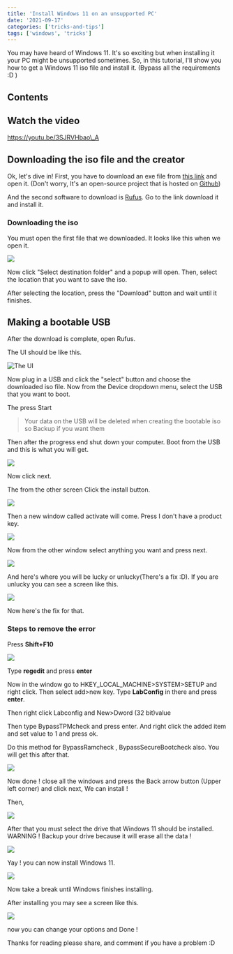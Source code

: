 ```yaml
---
title: 'Install Windows 11 on an unsupported PC'
date: '2021-09-17'
categories: ['tricks-and-tips']
tags: ['windows', 'tricks']
---
```


You may have heard of Windows 11. It's so exciting but when installing it your PC might be unsupported sometimes. So, in this tutorial, I'll show you how to get a Windows 11 iso file and install it. (Bypass all the requirements :D )

## Contents

## Watch the video

https://youtu.be/3SJRVHbao\_A

## Downloading the iso file and the creator

Ok, let's dive in! First, you have to download an exe file from [this link](https://github.com/euzzeud/GetWindows11Utility/releases/download/1.0.0.0/GetWindows11.exe) and open it. (Don't worry, It's an open-source project that is hosted on [Github](https://github.com/euzzeud/GetWindows11Utility/releases/tag/1.0.0.0))

And the second software to download is [Rufus](https://rufus.ie/en/). Go to the link download it and install it.

### Downloading the iso

You must open the first file that we downloaded. It looks like this when we open it.

![](https://user-images.githubusercontent.com/76736580/133392304-ae710070-f7d6-40b0-860c-99e26b7a1d2c.png)

Now click "Select destination folder" and a popup will open. Then, select the location that you want to save the iso.

After selecting the location, press the "Download" button and wait until it finishes.

## Making a bootable USB

After the download is complete, open Rufus.

The UI should be like this.

![The UI](https://user-images.githubusercontent.com/76736580/133393277-50998de9-f3e4-498f-b057-bb0a95a29540.png)

Now plug in a USB and click the "select" button and choose the downloaded iso file. Now from the Device dropdown menu, select the USB that you want to boot.

The press Start

> Your data on the USB will be deleted when creating the bootable iso so Backup if you want them

Then after the progress end shut down your computer. Boot from the USB and this is what you will get.

![](https://user-images.githubusercontent.com/76736580/133394234-5581383d-f3d3-4bc8-b391-e3af9b94dce4.png)

Now click next.

The from the other screen Click the install button.

![](https://user-images.githubusercontent.com/76736580/133394386-aac03402-a29d-4433-8f07-94edfd4151ad.png)

Then a new window called activate will come. Press I don't have a product key.

![](https://user-images.githubusercontent.com/76736580/133394675-e49ed86c-727c-40f5-b48b-cd37f84a70fa.png)

Now from the other window select anything you want and press next.

![](https://user-images.githubusercontent.com/76736580/133394823-9a7356ff-6105-4fa9-9a31-b05809f5515c.png)

And here's where you will be lucky or unlucky(There's a fix :D). If you are unlucky you can see a screen like this.

![](https://user-images.githubusercontent.com/76736580/133395050-9bcbe96a-f270-41f6-9db4-67b29c77d0db.png)

Now here's the fix for that.

### Steps to remove the error

Press **Shift+F10**

![](https://user-images.githubusercontent.com/76736580/133395379-05f1d4c8-1fe8-42d3-a006-0e141a4681f3.png)

Type **regedit** and press **enter**

Now in the window go to HKEY_LOCAL_MACHINE>SYSTEM>SETUP and right click. Then select add>new key. Type **LabConfig** in there and press **enter**.

Then right click Labconfig and New>Dword (32 bit)value

Then type BypassTPMcheck and press enter. And right click the added item and set value to 1 and press ok.

Do this method for BypassRamcheck , BypassSecureBootcheck also. You will get this after that.

![](https://user-images.githubusercontent.com/76736580/133396912-a625daa7-c632-4a93-b418-3651b92a511b.png)

Now done ! close all the windows and press the Back arrow button (Upper left corner) and click next, We can install !

Then,

![](https://user-images.githubusercontent.com/76736580/133397387-de203cc5-e875-4d62-a81f-c40d9f2fa0df.png)

After that you must select the drive that Windows 11 should be installed. WARNING ! Backup your drive because it will erase all the data !

![](https://user-images.githubusercontent.com/76736580/133397797-e2ef6fe0-b8d9-4fda-9a47-d4847f6cffed.png)

Yay ! you can now install Windows 11.

![](https://www.tronic247.com/wp-content/uploads/2021/09/image-1.png)

Now take a break until Windows finishes installing.

After installing you may see a screen like this.

![](https://user-images.githubusercontent.com/76736580/133398153-2680ef03-d264-451d-8f9f-3342e1102803.png)

now you can change your options and Done !

Thanks for reading please share, and comment if you have a problem :D
